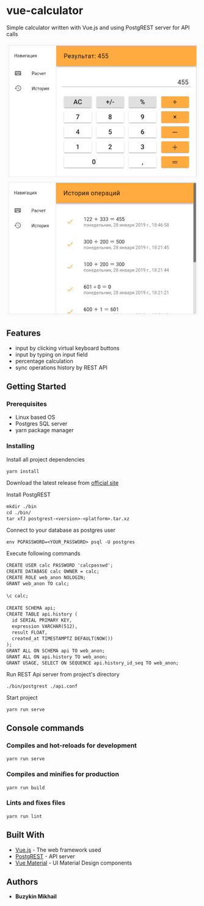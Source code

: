 # vue-calculator
Simple calculator written with Vue.js and using PostgREST server for API calls 

![Panel](https://raw.githubusercontent.com/HiggsBison/vue-calculator/master/src/assets/screenshots/panel.png)
![History](https://raw.githubusercontent.com/HiggsBison/vue-calculator/master/src/assets/screenshots/history.png)


## Features

* input by clicking virtual keyboard buttons
* input by typing on input field
* percentage calculation
* sync operations history by REST API 

## Getting Started

### Prerequisites

* Linux based OS
* Postgres SQL server
* yarn package manager

### Installing

Install all project dependencies

```
yarn install
```

Download the latest release from [official site](https://github.com/PostgREST/postgrest/releases/tag/v5.2.0)

Install PostgREST

```
mkdir ./bin
cd ./bin/
tar xfJ postgrest-<version>-<platform>.tar.xz
```

Connect to your database as postgres user

```
env PGPASSWORD=<YOUR_PASSWORD> psql -U postgres
```

Execute following commands

```
CREATE USER calc PASSWORD 'calcpasswd';
CREATE DATABASE calc OWNER = calc;
CREATE ROLE web_anon NOLOGIN;
GRANT web_anon TO calc;

\c calc;

CREATE SCHEMA api;
CREATE TABLE api.history (
  id SERIAL PRIMARY KEY,
  expression VARCHAR(512),
  result FLOAT,
  created_at TIMESTAMPTZ DEFAULT(NOW())
);
GRANT ALL ON SCHEMA api TO web_anon;
GRANT ALL ON api.history TO web_anon;
GRANT USAGE, SELECT ON SEQUENCE api.history_id_seq TO web_anon;

```

Run REST Api server from project's directory
```
./bin/postgrest ./api.conf
``` 

Start project
```
yarn run serve
```


## Console commands

### Compiles and hot-reloads for development
```
yarn run serve
```

### Compiles and minifies for production
```
yarn run build
```

### Lints and fixes files
```
yarn run lint
```

## Built With

* [Vue.js](https://ru.vuejs.org) - The web framework used
* [PostgREST](http://postgrest.org) - API server
* [Vue Material](https://vuematerial.io) - UI Material Design components

## Authors

* **Buzykin Mikhail**
